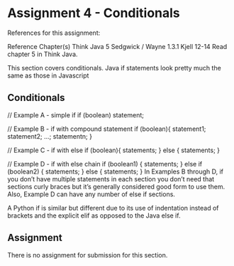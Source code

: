 # Assignment 4 - Conditionals

References for this assignment:

Reference	Chapter(s)
Think Java	5
Sedgwick / Wayne	1.3.1
Kjell	12-14
Read chapter 5 in Think Java.

This section covers conditionals. Java if statements look pretty much the same as those in Javascript

## Conditionals

// Example A - simple if
if (boolean)
  statement;

// Example B - if with compound statement
if (boolean){
    statement1;
    statement2;
    ...;
    statementn;
}

// Example C - if with else
if (boolean){
    statements;
} else {
    statements;
}

// Example D - if with else chain
if (boolean1) {
    statements;
} else if (boolean2) {
    statements;
} else {
    statements;
}
In Examples B through D, if you don’t have multiple statements in each section you don’t need that sections curly braces but it’s generally considered good form to use them. Also, Example D can have any number of else if sections.

A Python if is similar but different due to its use of indentation instead of brackets and the explicit elif as opposed to the Java else if.

## Assignment

There is no assignment for submission for this section.
